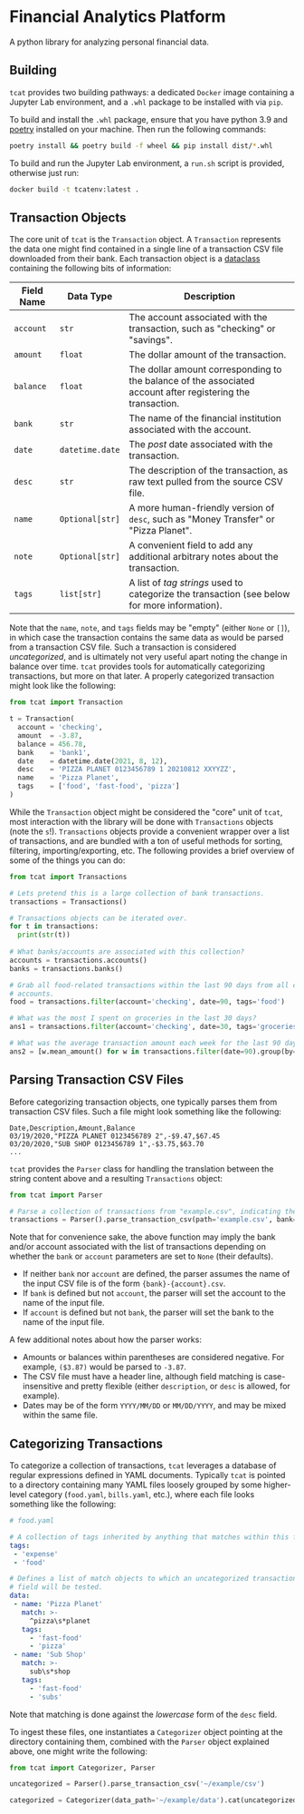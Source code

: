 # Financial Analytics Platform

A python library for analyzing personal financial data.


## Building

`tcat` provides two building pathways: a dedicated `Docker` image containing a
Jupyter Lab environment, and a `.whl` package to be installed with via `pip`.

To build and install the `.whl` package, ensure that you have python 3.9 and
[poetry](https://python-poetry.org/) installed on your machine. Then run the
following commands:

```bash
poetry install && poetry build -f wheel && pip install dist/*.whl
```

To build and run the Jupyter Lab environment, a `run.sh` script is provided,
otherwise just run:

```bash
docker build -t tcatenv:latest .
```


## Transaction Objects

The core unit of `tcat` is the `Transaction` object. A `Transaction` represents
the data one might find contained in a single line of a transaction CSV file
downloaded from their bank. Each transaction object is a
[dataclass](https://docs.python.org/3/library/dataclasses.html) containing the
following bits of information:

| Field Name | Data Type       | Description                                                                                                 |
|------------|-----------------|-------------------------------------------------------------------------------------------------------------|
| `account`  | `str`           | The account associated with the transaction, such as "checking" or "savings".                               |
| `amount`   | `float`         | The dollar amount of the transaction.                                                                       |
| `balance`  | `float`         | The dollar amount corresponding to the balance of the associated account after registering the transaction. |
| `bank`     | `str`           | The name of the financial institution associated with the account.                                          |
| `date`     | `datetime.date` | The _post_ date associated with the transaction.                                                            |
| `desc`     | `str`           | The description of the transaction, as raw text pulled from the source CSV file.                            |
| `name`     | `Optional[str]` | A more human-friendly version of `desc`, such as "Money Transfer" or "Pizza Planet".                        |
| `note`     | `Optional[str]` | A convenient field to add any additional arbitrary notes about the transaction.                             |
| `tags`     | `list[str]`     | A list of _tag strings_ used to categorize the transaction (see below for more information).                |

Note that the `name`, `note`, and `tags` fields may be "empty" (either `None` or
`[]`), in which case the transaction contains the same data as would be parsed
from a transaction CSV file. Such a transaction is considered _uncategorized_,
and is ultimately not very useful apart noting the change in balance over time.
`tcat` provides tools for automatically categorizing transactions, but more on
that later. A properly categorized transaction might look like the following:

```python
from tcat import Transaction

t = Transaction(
  account = 'checking',
  amount  = -3.87,
  balance = 456.78,
  bank    = 'bank1',
  date    = datetime.date(2021, 8, 12),
  desc    = 'PIZZA PLANET 0123456789 1 20210812 XXYYZZ',
  name    = 'Pizza Planet',
  tags    = ['food', 'fast-food', 'pizza']
)
```

While the `Transaction` object might be considered the "core" unit of `tcat`,
most interaction with the library will be done with `Transactions` objects (note
the `s`!). `Transactions` objects provide a convenient wrapper over a list of
transactions, and are bundled with a ton of useful methods for sorting,
filtering, importing/exporting, etc. The following provides a brief overview of
some of the things you can do:

```python
from tcat import Transactions

# Lets pretend this is a large collection of bank transactions.
transactions = Transactions()

# Transactions objects can be iterated over.
for t in transactions:
  print(str(t))
  
# What banks/accounts are associated with this collection?
accounts = transactions.accounts()
banks = transactions.banks()

# Grab all food-related transactions within the last 90 days from all checking
# accounts.
food = transactions.filter(account='checking', date=90, tags='food')

# What was the most I spent on groceries in the last 30 days?
ans1 = transactions.filter(account='checking', date=30, tags='groceries').max_amount(absolute_value=True)

# What was the average transaction amount each week for the last 90 days?
ans2 = [w.mean_amount() for w in transactions.filter(date=90).group(by='date-weekly').values()]
```


## Parsing Transaction CSV Files

Before categorizing transaction objects, one typically parses them from
transaction CSV files. Such a file might look something like the following:

```
Date,Description,Amount,Balance
03/19/2020,"PIZZA PLANET 0123456789 2",-$9.47,$67.45
03/20/2020,"SUB SHOP 0123456789 1",-$3.75,$63.70
...
```

`tcat` provides the `Parser` class for handling the translation between the
string content above and a resulting `Transactions` object:

```python
from tcat import Parser

# Parse a collection of transactions from "example.csv", indicating the bank/account they belong to.
transactions = Parser().parse_transaction_csv(path='example.csv', bank='bank1', account='checking')
```

Note that for convenience sake, the above function may imply the bank and/or
account associated with the list of transactions depending on whether the `bank`
or `account` parameters are set to `None` (their defaults).

* If neither `bank` nor `account` are defined, the parser assumes the name of
  the input CSV file is of the form `{bank}-{account}.csv`.
* If `bank` is defined but not `account`, the parser will set the account to
  the name of the input file.
* If `account` is defined but not `bank`, the parser will set the bank to the
  name of the input file.
  
A few additional notes about how the parser works:

* Amounts or balances within parentheses are considered negative. For example,
  `($3.87)` would be parsed to `-3.87`.
* The CSV file must have a header line, although field matching is
  case-insensitive and pretty flexible (either `description`, or `desc` is
  allowed, for example).
* Dates may be of the form `YYYY/MM/DD` or `MM/DD/YYYY`, and may be mixed within
  the same file.
  

## Categorizing Transactions

To categorize a collection of transactions, `tcat` leverages a database of
regular expressions defined in YAML documents. Typically `tcat` is pointed to a
directory containing many YAML files loosely grouped by some higher-level
category (`food.yaml`, `bills.yaml`, etc.), where each file looks something like
the following:

 ```yaml
# food.yaml

# A collection of tags inherited by anything that matches within this file.
tags:
  - 'expense'
  - 'food'

# Defines a list of match objects to which an uncategorized transaction's `desc`
# field will be tested.
data:
  - name: 'Pizza Planet'
    match: >-
      ^pizza\s*planet
    tags:
      - 'fast-food'
      - 'pizza'
  - name: 'Sub Shop'
    match: >-
      sub\s*shop
    tags:
      - 'fast-food'
      - 'subs'
 ```

Note that matching is done against the _lowercase_ form of the `desc` field.

To ingest these files, one instantiates a `Categorizer` object pointing at the
directory containing them, combined with the `Parser` object explained above,
one might write the following:

```python
from tcat import Categorizer, Parser

uncategorized = Parser().parse_transaction_csv('~/example/csv')

categorized = Categorizer(data_path='~/example/data').cat(uncategorized)
```
